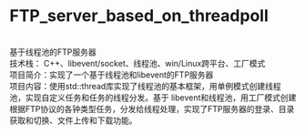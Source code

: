 # FTP_server_based_on_threadpoll
<br>基于线程池的FTP服务器    <br>技术栈： C++、libevent/socket、线程池、win/Linux跨平台、工厂模式
<br>项目简介：实现了一个基于线程池和libevent的FTP服务器
<br>项目内容：使用std::thread库实现了线程池的基本框架，用单例模式创建线程池，实现自定义任务和任务的线程分发。基于 libevent和线程池，用工厂模式创建根据FTP协议的各钟类型任务，分发给线程处理，实现了FTP服务器的登录、目录获取和切换、文件上传和下载功能。
